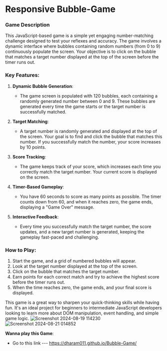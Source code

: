 # Responsive  Bubble-Game
### Game Description 

This JavaScript-based game is a simple yet engaging number-matching challenge designed to test your reflexes and accuracy. The game involves a dynamic interface where bubbles containing random numbers (from 0 to 9) continuously populate the screen. Your objective is to click on the bubble that matches a target number displayed at the top of the screen before the timer runs out.

### Key Features:

1. **Dynamic Bubble Generation**:
   - The game screen is populated with 120 bubbles, each containing a randomly generated number between 0 and 9. These bubbles are generated every time the game starts or the target number is successfully matched.

2. **Target Matching**:
   - A target number is randomly generated and displayed at the top of the screen. Your goal is to find and click the bubble that matches this number. If you successfully match the number, your score increases by 10 points.

3. **Score Tracking**:
   - The game keeps track of your score, which increases each time you correctly match the target number. Your current score is displayed on the screen.

4. **Timer-Based Gameplay**:
   - You have 60 seconds to score as many points as possible. The timer counts down from 60, and when it reaches zero, the game ends, displaying a "Game Over" message.

5. **Interactive Feedback**:
   - Every time you successfully match the target number, the score updates, and a new target number is generated, keeping the gameplay fast-paced and challenging.

### How to Play:

1. Start the game, and a grid of numbered bubbles will appear.
2. Look at the target number displayed at the top of the screen.
3. Click on the bubble that matches the target number.
4. Earn points for each correct match and try to achieve the highest score before the timer runs out.
5. When the time reaches zero, the game ends, and your final score is displayed.

This game is a great way to sharpen your quick-thinking skills while having fun. It's an ideal project for beginners to intermediate JavaScript developers looking to learn more about DOM manipulation, event handling, and simple game logic.
![Screenshot 2024-08-19 114230](https://github.com/user-attachments/assets/6f2b06e4-9888-4b67-9fb0-a7fd03c27a59)
![Screenshot 2024-08-21 014852](https://github.com/user-attachments/assets/c4fec73a-f10b-4eda-adba-950ce7473a90)


**Wanna play this Game**:

- Go to this link --- https://dharam011.github.io/Bubble-Game/
